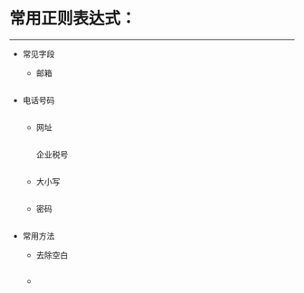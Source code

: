 # 常用正则表达式：

---

-   常见字段

    -   邮箱

        ```

        ```

-   电话号码

    ```

    ```

    -   网址

        ```

        ```

        企业税号

        ```

        ```

    -   大小写

        ```

        ```

    -   密码

        ```

        ```

-   常用方法
    -   去除空白

        ```

        ```

    -
